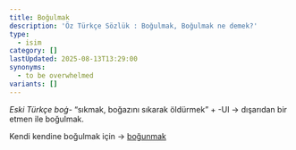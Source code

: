 ```yaml
---
title: Boğulmak
description: 'Öz Türkçe Sözlük : Boğulmak, Boğulmak ne demek?'
type:
  - isim
category: []
lastUpdated: 2025-08-13T13:29:00
synonyms:
  - to be overwhelmed
variants: []
---
```

_Eski Türkçe boġ-_ “sıkmak, boğazını sıkarak öldürmek” + -Ul -> dışarıdan bir etmen ile boğulmak.

Kendi kendine boğulmak için -> [boğunmak](/sozluk/boğunmak)
